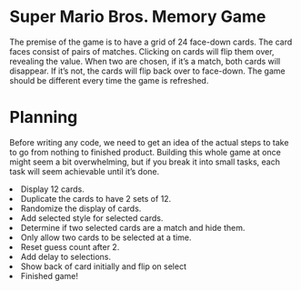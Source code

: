 # Super Mario Bros. Memory Game

The premise of the game is to have a grid of 24 face-down cards. The card faces consist of pairs of matches. Clicking on cards will flip them over, revealing the value. When two are chosen, if it’s a match, both cards will disappear. If it’s not, the cards will flip back over to face-down. The game should be different every time the game is refreshed.

# Planning

Before writing any code, we need to get an idea of the actual steps to take to go from nothing to finished product. Building this whole game at once might seem a bit overwhelming, but if you break it into small tasks, each task will seem achievable until it’s done.

<li>Display 12 cards.</li>
<li>Duplicate the cards to have 2 sets of 12.</li>
<li>Randomize the display of cards.</li>
<li>Add selected style for selected cards.</li>
<li>Determine if two selected cards are a match and hide them.</li>
<li>Only allow two cards to be selected at a time.</li>
<li>Reset guess count after 2.</li>
<li>Add delay to selections.</li>
<li>Show back of card initially and flip on select</li>
<li>Finished game!</li>
